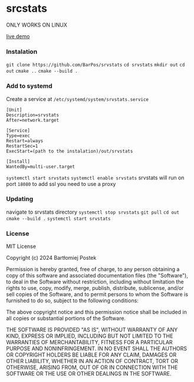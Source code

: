 # srcstats
ONLY WORKS ON LINUX

[live demo](https://srvstats.barpos.net/)

### Instalation
`git clone https://github.com/BarPos/srvstats`
`cd srvstats`
`mkdir out`
`cd out`
`cmake ..`
`cmake --build .`

### Add to systemd
Create a service at `/etc/systemd/system/srvstats.service`
```
[Unit]
Description=srvstats
After=network.target

[Service]
Type=exec
Restart=always
RestartSec=1
ExecStart=(path to the instalation)/out/srvstats

[Install]
WantedBy=multi-user.target
```
`systemctl start srvstats`
`systemctl enable srvstats`
srvstats will run on port `18080`
to add ssl you need to use a proxy

### Updating
navigate to srvstats directory
`systemctl stop srvstats`
`git pull`
`cd out`
`cmake --build .`
`systemctl start srvstats`

### License
MIT License

Copyright (c) 2024 Bartłomiej Postek

Permission is hereby granted, free of charge, to any person obtaining a copy
of this software and associated documentation files (the "Software"), to deal
in the Software without restriction, including without limitation the rights
to use, copy, modify, merge, publish, distribute, sublicense, and/or sell
copies of the Software, and to permit persons to whom the Software is
furnished to do so, subject to the following conditions:

The above copyright notice and this permission notice shall be included in all
copies or substantial portions of the Software.

THE SOFTWARE IS PROVIDED "AS IS", WITHOUT WARRANTY OF ANY KIND, EXPRESS OR
IMPLIED, INCLUDING BUT NOT LIMITED TO THE WARRANTIES OF MERCHANTABILITY,
FITNESS FOR A PARTICULAR PURPOSE AND NONINFRINGEMENT. IN NO EVENT SHALL THE
AUTHORS OR COPYRIGHT HOLDERS BE LIABLE FOR ANY CLAIM, DAMAGES OR OTHER
LIABILITY, WHETHER IN AN ACTION OF CONTRACT, TORT OR OTHERWISE, ARISING FROM,
OUT OF OR IN CONNECTION WITH THE SOFTWARE OR THE USE OR OTHER DEALINGS IN THE
SOFTWARE.
